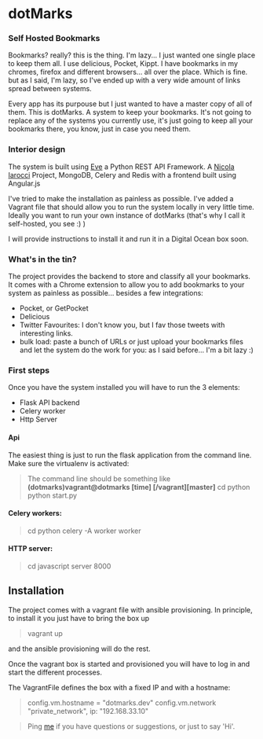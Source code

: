 

dotMarks
========

### Self Hosted Bookmarks

Bookmarks? really? this is the thing. I'm lazy... I just wanted one single place to keep them all. I use delicious, Pocket, Kippt. I have bookmarks in my chromes, firefox and different browsers... all over the place. Which is fine. but as I said, I'm lazy, so I've ended up with a very wide amount of links spread between systems.

Every app has its purpouse but I just wanted to have a master copy of all of them. This is dotMarks. A system to keep your bookmarks. It's not going to replace any of the systems you currently use, it's just going to keep all your bookmarks there, you know, just in case you need them.

### Interior design
The system is built using [Eve][1] a Python REST API Framework. A [Nicola Iarocci][2] Project, MongoDB, Celery and Redis with a frontend built using Angular.js

I've tried to make the installation as painless as possible. I've added a Vagrant file that should allow you to run the system locally in very little time. Ideally you want to run your own instance of dotMarks (that's why I call it self-hosted, you see :) )

I will provide instructions to install it and run it in a Digital Ocean box soon.

### What's in the tin?
The project provides the backend to store and classify all your bookmarks. It comes with a Chrome extension to allow you to add bookmarks to your system as painless as possible... besides a few integrations:

 - Pocket, or GetPocket
 - Delicious
 - Twitter Favourites: I don't know you, but I fav those tweets with interesting links.
 - bulk load: paste a bunch of URLs or just upload your bookmarks files and let the system do the work for you: as I said before... I'm a bit lazy :)

### First steps

Once you have the system installed you will have to run the 3 elements:

 - Flask API backend
 - Celery worker
 - Http Server

#### Api

The easiest thing is just to run the flask application from the command line. Make sure the virtualenv is activated:

 > The command line should be something like
  **(dotmarks)vagrant@dotmarks [time] [/vagrant][master]**
       cd python
       python start.py

#### Celery workers:

> cd python
  celery -A worker worker

#### HTTP server:

> cd javascript
  server 8000

## Installation

The project comes with a vagrant file with ansible provisioning. In principle, to install it you just have to bring the box up

> vagrant up

and the ansible provisioning will do the rest.

Once the vagrant box is started and provisioned you will have to log in and start the different processes.

The VagrantFile defines the box with a fixed IP and with a hostname:

>   config.vm.hostname = "dotmarks.dev"
    config.vm.network "private_network", ip: "192.168.33.10"





>  Ping [me](https://twitter.com/ipedrazas) if you have questions or suggestions, or just to say 'Hi'.


  [1]: http://python-eve.org/
  [2]: https://twitter.com/nicolaiarocci
